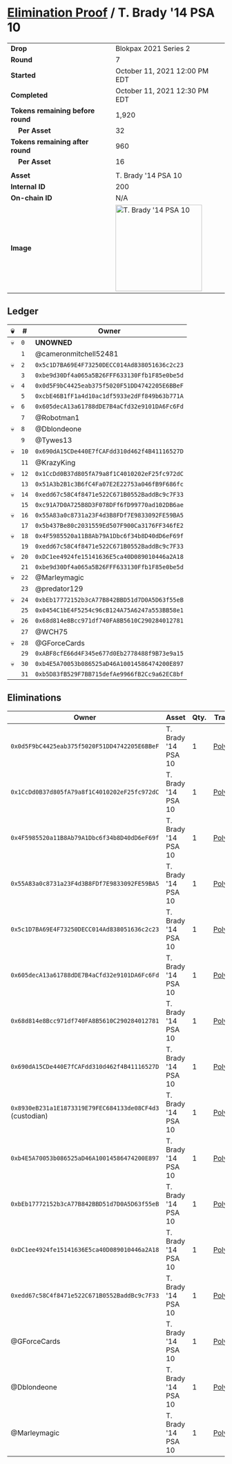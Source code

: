 # [Elimination Proof](./readme.md) / T. Brady &#039;14 PSA 10

|||
|---|---|
| **Drop** | Blokpax 2021 Series 2 |
| **Round** | 7 |
| **Started** | October 11, 2021 12:00 PM EDT |
| **Completed** | October 11, 2021 12:30 PM EDT |
| **Tokens remaining before round** | 1,920 |
| **&nbsp;&nbsp;&nbsp;&nbsp;Per Asset** | 32 |
| **Tokens remaining after round** | 960 |
| **&nbsp;&nbsp;&nbsp;&nbsp;Per Asset** | 16 |
| | |
| **Asset** | T. Brady &#039;14 PSA 10 |
| **Internal ID** | 200 |
| **On-chain ID** | N/A |
| **Image** | <img src="https://tcdn.blokpax.com/9484ebfa-638f-4d86-a3c6-7e5de31c87e2/6daf24724591796460d2b8911f7664bcec407e26a676f943803da7b3dfc972f9.jpg" height="200" alt="T. Brady &#039;14 PSA 10" /> |

## Ledger

| 💀 | # | Owner |
| --- | --- | --- |
| 💀 | `0` | **UNOWNED** |
|  | `1` | @cameronmitchell52481 |
| 💀 | `2` | `0x5c1D7BA69E4F73250DECC014Ad838051636c2c23` |
|  | `3` | `0xbe9d30Df4a065a5B26FFF633130Ffb1F85e0be5d` |
| 💀 | `4` | `0x0d5F9bC4425eab375f5020F51DD4742205E6BBeF` |
|  | `5` | `0xcbE46B1fF1a4d10ac1df5933e2dFf849b63b771A` |
| 💀 | `6` | `0x605decA13a61788dDE7B4aCfd32e9101DA6Fc6Fd` |
|  | `7` | @Robotman1 |
| 💀 | `8` | @Dblondeone |
|  | `9` | @Tywes13 |
| 💀 | `10` | `0x690dA15CDe440E7fCAFdd310d462f4B41116527D` |
|  | `11` | @KrazyKing |
| 💀 | `12` | `0x1CcDd0B37d805fA79a8f1C4010202eF25fc972dC` |
|  | `13` | `0x51A3b2B1c3B6fC4Fa07E2E22753a046fB9F686fc` |
| 💀 | `14` | `0xedd67c58C4f8471e522C671B0552BaddBc9c7F33` |
|  | `15` | `0xc91A7D0A725B8D3F078DFf6fD99770ad102DB6ae` |
| 💀 | `16` | `0x55A83a0c8731a23F4d3B8FDf7E9833092FE59BA5` |
|  | `17` | `0x5b437Be80c2031559Ed507F900Ca3176FF346fE2` |
| 💀 | `18` | `0x4F5985520a11B8Ab79A1Dbc6f34b8D40dD6eF69f` |
|  | `19` | `0xedd67c58C4f8471e522C671B0552BaddBc9c7F33` |
| 💀 | `20` | `0xDC1ee4924fe15141636E5ca40D089010446a2A18` |
|  | `21` | `0xbe9d30Df4a065a5B26FFF633130Ffb1F85e0be5d` |
| 💀 | `22` | @Marleymagic |
|  | `23` | @predator129 |
| 💀 | `24` | `0xbEb17772152b3cA77B842BBD51d7D0A5D63f55eB` |
|  | `25` | `0x0454C1bE4F5254c96cB124A75A6247a553BB58e1` |
| 💀 | `26` | `0x68d814e8Bcc971df740FA8B5610C290284012781` |
|  | `27` | @WCH75 |
| 💀 | `28` | @GForceCards |
|  | `29` | `0xABF8cfE66d4F345e677d0Eb2778488f9B73e9a15` |
| 💀 | `30` | `0xb4E5A70053b086525aD46A10014586474200E897` |
|  | `31` | `0xb5D83fB529F7BB715defAe9966fB2Cc9a62EC8bf` |


## Eliminations

| Owner | Asset | Qty. | Transaction |
| --- | --- | --- | --- |
| `0x0d5F9bC4425eab375f5020F51DD4742205E6BBeF` | T. Brady '14 PSA 10 | 1 | [Polygonscan](https://polygonscan.com/tx/0x95e47976fe7d0cf064bb945147b793d23e863e5353fe9da5e823c7a20a5968d2) |
| `0x1CcDd0B37d805fA79a8f1C4010202eF25fc972dC` | T. Brady '14 PSA 10 | 1 | [Polygonscan](https://polygonscan.com/tx/0x94f42e58ae505f1903546f0af6e4acf67f16dce86d239bb855c451ac510915c3) |
| `0x4F5985520a11B8Ab79A1Dbc6f34b8D40dD6eF69f` | T. Brady '14 PSA 10 | 1 | [Polygonscan](https://polygonscan.com/tx/0xb03e973702896b686ad7a09995f8439f7b0259d0afd09f277da7ec01d25bf8e3) |
| `0x55A83a0c8731a23F4d3B8FDf7E9833092FE59BA5` | T. Brady '14 PSA 10 | 1 | [Polygonscan](https://polygonscan.com/tx/0x0019641a7fba39287ee05d4607f778299d890c0cac05dc32adc8370f44cd89af) |
| `0x5c1D7BA69E4F73250DECC014Ad838051636c2c23` | T. Brady '14 PSA 10 | 1 | [Polygonscan](https://polygonscan.com/tx/0x544f699197d1959b27cd5e48d7350030288b635fea8cd92ee72adcd245521f70) |
| `0x605decA13a61788dDE7B4aCfd32e9101DA6Fc6Fd` | T. Brady '14 PSA 10 | 1 | [Polygonscan](https://polygonscan.com/tx/0x81370b9509ed899a52da078a8a99fb2b94ba9b66ec38374b6b415626f99164a6) |
| `0x68d814e8Bcc971df740FA8B5610C290284012781` | T. Brady '14 PSA 10 | 1 | [Polygonscan](https://polygonscan.com/tx/0x6266be5e1759eabd5aaa23b1b5eddbfe1e9a3d3f9b831c26a4f5adce07fab298) |
| `0x690dA15CDe440E7fCAFdd310d462f4B41116527D` | T. Brady '14 PSA 10 | 1 | [Polygonscan](https://polygonscan.com/tx/0x5b5108fd74de3748c05a1e346a2a5cb0270e70fb05cc3e7edc96d8a9df9b09b2) |
| `0x8930eB231a1E1873319E79FEC684133de08CF4d3` (custodian) | T. Brady '14 PSA 10 | 1 | [Polygonscan](https://polygonscan.com/tx/0xcf2ac40368432a3fa6934e88c6ff87cd1327e8e2cf1b0f0da4f5e29f156323a6) |
| `0xb4E5A70053b086525aD46A10014586474200E897` | T. Brady '14 PSA 10 | 1 | [Polygonscan](https://polygonscan.com/tx/0x4195187bcc1f47a806d12d548043e76518650f976fb4bac3998e2bf9253bdccd) |
| `0xbEb17772152b3cA77B842BBD51d7D0A5D63f55eB` | T. Brady '14 PSA 10 | 1 | [Polygonscan](https://polygonscan.com/tx/0x15e3811a0726a1b8f55ac9ba1f5ee28972fbb8f1212f834b316f0d3283cd81fd) |
| `0xDC1ee4924fe15141636E5ca40D089010446a2A18` | T. Brady '14 PSA 10 | 1 | [Polygonscan](https://polygonscan.com/tx/0x3abc46e82813847f2075c54dfdd6d119c4b8d7b13f201ea39602d787a88c223f) |
| `0xedd67c58C4f8471e522C671B0552BaddBc9c7F33` | T. Brady '14 PSA 10 | 1 | [Polygonscan](https://polygonscan.com/tx/0xc8414c87c83609e4b95d15a914a7337df3dea4af0faa5165b10cac2280374de5) |
| @GForceCards | T. Brady '14 PSA 10 | 1 | [Polygonscan](https://polygonscan.com/tx/0xed691860ea700e78154e16b114dab6e9a29fc77b20049ace16ef678b6550b4cc) |
| @Dblondeone | T. Brady '14 PSA 10 | 1 | [Polygonscan](https://polygonscan.com/tx/0x6546c2c65fb45b8f62d0ff75add71957b1e36bb9f55209a9b593734e6ac63a6a) |
| @Marleymagic | T. Brady '14 PSA 10 | 1 | [Polygonscan](https://polygonscan.com/tx/0xca758bf55fc844b9d462f075a49e8fd0853b3c38b170d3069496b1bda54363cd) |
